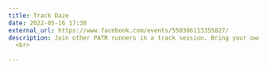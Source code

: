 ```yaml
---
title: Track Daze
date: 2022-05-16 17:30
external_url: https://www.facebook.com/events/550306113355827/
description: Join other PATR runners in a track session. Bring your own workout or join someone else. Pain is a lot more fun when it's shared with others! <br>
  <br>
  
---
```

